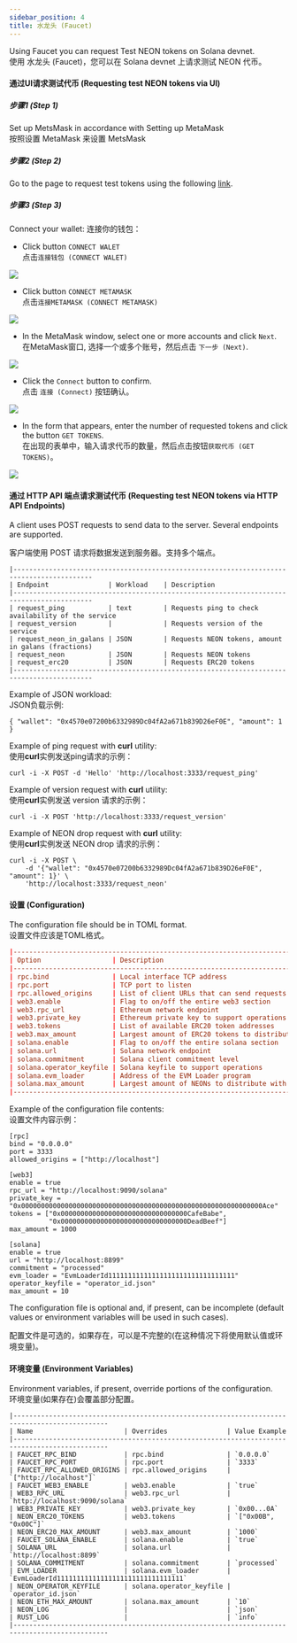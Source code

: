 ```yaml
---
sidebar_position: 4
title: 水龙头 (Faucet)
---
```


Using Faucet you can request Test NEON tokens on Solana devnet.  
使用 水龙头 (Faucet)，您可以在 Solana devnet 上请求测试 NEON 代币。


#### 通过UI请求测试代币 (Requesting test NEON tokens via UI)

##### 步骤1 (Step 1)

Set up MetsMask in accordance with Setting up MetaMask  
按照设置 MetaMask 来设置 MetsMask

##### 步骤2  (Step 2)

Go to the page to request test tokens using the following [link](https://neonswap.live/#/get-tokens).  

##### 步骤3 (Step 3)

Connect your wallet:
连接你的钱包：

- Click button `CONNECT WALET`  
   点击`连接钱包 (CONNECT WALET)`  

![](https://docs.neon-labs.org/assets/images/connect_walet-96701c4d9b7f8c74d2a43d3187c03e75.png)

- Click button `CONNECT METAMASK`  
   点击`连接METAMASK (CONNECT METAMASK)`  

![](https://docs.neon-labs.org/assets/images/connect_metamask-22c2c11a9bc93315d1fed3f42b2c31a9.png)

- In the MetaMask window, select one or more accounts and click `Next`.  
   在MetaMask窗口, 选择一个或多个账号，然后点击 `下一步 (Next)`.  

![](https://docs.neon-labs.org/assets/images/metamask_next-45ca5fa4476c876883048b9e594c8549.png)

- Сlick the `Connect` button to confirm.    
   点击 `连接 (Connect)` 按钮确认。  

![](https://docs.neon-labs.org/assets/images/confirm_connection-999cda52dbe81e58221b76804345c0eb.png)

- In the form that appears, enter the number of requested tokens and click the button `GET TOKENS`.  
   在出现的表单中，输入请求代币的数量，然后点击按钮`获取代币 (GET TOKENS)`。  

![](https://docs.neon-labs.org/assets/images/get_tokens-29f1896fd87b89ca64ea0d06183c4be3.png)

#### 通过 HTTP API 端点请求测试代币 (Requesting test NEON tokens via HTTP API Endpoints)

A client uses POST requests to send data to the server. Several endpoints are supported.

客户端使用 POST 请求将数据发送到服务器。支持多个端点。

```
|------------------------------------------------------------------------------------------
| Endpoint               | Workload    | Description
|------------------------------------------------------------------------------------------
| request_ping           | text        | Requests ping to check availability of the service
| request_version        |             | Requests version of the service
| request_neon_in_galans | JSON        | Requests NEON tokens, amount in galans (fractions)
| request_neon           | JSON        | Requests NEON tokens
| request_erc20          | JSON        | Requests ERC20 tokens
|------------------------------------------------------------------------------------------
```

Example of JSON workload:  
JSON负载示例:  

```
{ "wallet": "0x4570e07200b6332989Dc04fA2a671b839D26eF0E", "amount": 1 }
```

Example of ping request with **curl** utility:  
使用**curl**实例发送ping请求的示例：  

```
curl -i -X POST -d 'Hello' 'http://localhost:3333/request_ping'
```

Example of version request with **curl** utility:  
使用**curl**实例发送 version 请求的示例：  

```
curl -i -X POST 'http://localhost:3333/request_version'
```

Example of NEON drop request with **curl** utility:  
使用**curl**实例发送 NEON drop 请求的示例：  

```
curl -i -X POST \
    -d '{"wallet": "0x4570e07200b6332989Dc04fA2a671b839D26eF0E", "amount": 1}' \
    'http://localhost:3333/request_neon'
```


#### 设置 (Configuration)

The configuration file should be in TOML format.  
设置文件应该是TOML格式。  

```toml
|----------------------------------------------------------------------------------------------
| Option                  | Description
|----------------------------------------------------------------------------------------------
| rpc.bind                | Local interface TCP address
| rpc.port                | TCP port to listen
| rpc.allowed_origins     | List of client URLs that can send requests
| web3.enable             | Flag to on/off the entire web3 section
| web3.rpc_url            | Ethereum network endpoint
| web3.private_key        | Ethereum private key to support operations
| web3.tokens             | List of available ERC20 token addresses
| web3.max_amount         | Largest amount of ERC20 tokens to distribute with a single request
| solana.enable           | Flag to on/off the entire solana section
| solana.url              | Solana network endpoint
| solana.commitment       | Solana client commitment level
| solana.operator_keyfile | Solana keyfile to support operations
| solana.evm_loader       | Address of the EVM Loader program
| solana.max_amount       | Largest amount of NEONs to distribute with a single request
|----------------------------------------------------------------------------------------------
```
Example of the configuration file contents:  
设置文件内容示例：

```
[rpc]
bind = "0.0.0.0"
port = 3333
allowed_origins = ["http://localhost"]

[web3]
enable = true
rpc_url = "http://localhost:9090/solana"
private_key = "0x0000000000000000000000000000000000000000000000000000000000000Ace"
tokens = ["0x00000000000000000000000000000000CafeBabe",
          "0x00000000000000000000000000000000DeadBeef"]
max_amount = 1000

[solana]
enable = true
url = "http://localhost:8899"
commitment = "processed"
evm_loader = "EvmLoaderId11111111111111111111111111111111"
operator_keyfile = "operator_id.json"
max_amount = 10
```

The configuration file is optional and, if present, can be incomplete (default values or environment variables will be used in such cases).

配置文件是可选的，如果存在，可以是不完整的(在这种情况下将使用默认值或环境变量)。

#### 环境变量 (Environment Variables)

Environment variables, if present, override portions of the configuration.  
环境变量(如果存在)会覆盖部分配置。

```
|----------------------------------------------------------------------------------------------
| Name                       | Overrides               | Value Example
|----------------------------------------------------------------------------------------------
| FAUCET_RPC_BIND            | rpc.bind                | `0.0.0.0`
| FAUCET_RPC_PORT            | rpc.port                | `3333`
| FAUCET_RPC_ALLOWED_ORIGINS | rpc.allowed_origins     | `["http://localhost"]`
| FAUCET_WEB3_ENABLE         | web3.enable             | `true`
| WEB3_RPC_URL               | web3.rpc_url            | `http://localhost:9090/solana`
| WEB3_PRIVATE_KEY           | web3.private_key        | `0x00...0A`
| NEON_ERC20_TOKENS          | web3.tokens             | `["0x00B", "0x00C"]`
| NEON_ERC20_MAX_AMOUNT      | web3.max_amount         | `1000`
| FAUCET_SOLANA_ENABLE       | solana.enable           | `true`
| SOLANA_URL                 | solana.url              | `http://localhost:8899`
| SOLANA_COMMITMENT          | solana.commitment       | `processed`
| EVM_LOADER                 | solana.evm_loader       | `EvmLoaderId11111111111111111111111111111111`
| NEON_OPERATOR_KEYFILE      | solana.operator_keyfile | `operator_id.json`
| NEON_ETH_MAX_AMOUNT        | solana.max_amount       | `10`
| NEON_LOG                   |                         | `json`
| RUST_LOG                   |                         | `info`
|----------------------------------------------------------------------------------------------
```
